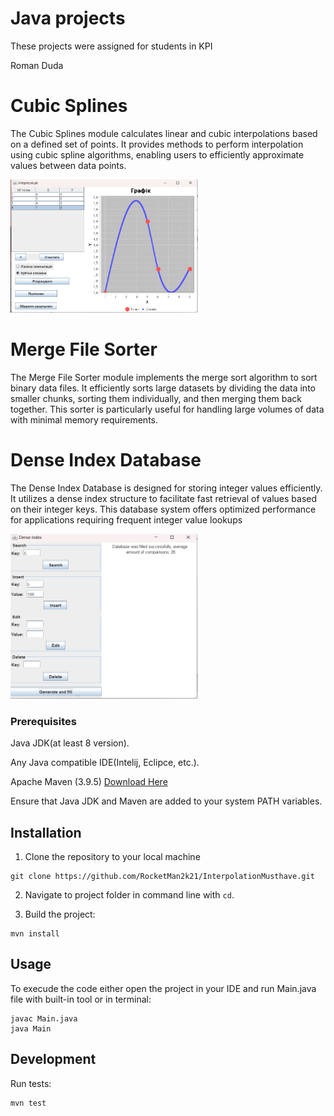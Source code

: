 # Java projects
These projects were assigned for students in KPI 

Roman Duda

# Cubic Splines
The Cubic Splines module calculates linear and cubic interpolations based on a defined set of points. It provides methods to perform interpolation using cubic spline algorithms, enabling users to efficiently approximate values between data points.

<img src="Cubic Splines/img.png" alt="img" width="300"/>

# Merge File Sorter
The Merge File Sorter module implements the merge sort algorithm to sort binary data files. It efficiently sorts large datasets by dividing the data into smaller chunks, sorting them individually, and then merging them back together. This sorter is particularly useful for handling large volumes of data with minimal memory requirements.

# Dense Index Database
The Dense Index Database is designed for storing integer values efficiently. It utilizes a dense index structure to facilitate fast retrieval of values based on their integer keys. This database system offers optimized performance for applications requiring frequent integer value lookups

<img src="Dense Index Database/database.png" alt="img" width="300"/>

### Prerequisites

Java JDK(at least 8 version).

Any Java compatible IDE(Intelij, Eclipce, etc.).

Apache Maven (3.9.5) [Download Here](https://maven.apache.org/download.cgi)

Ensure that Java JDK and Maven are added to your system PATH variables.

## Installation   
1. Clone the repository to your local machine 
```
git clone https://github.com/RocketMan2k21/InterpolationMusthave.git
```

2. Navigate to project folder in command line with `cd`.

3. Build the project:
```
mvn install
```

## Usage
To execude the code either open the project in your IDE and run Main.java file with built-in tool or in terminal:
 ```
javac Main.java
java Main
```


## Development
Run tests:
```
mvn test
```


